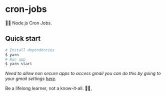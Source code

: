 # cron-jobs

🚀💤 Node.js Cron Jobs.

## Quick start

```sh
# Install dependencies
$ yarn
# Run app
$ yarn start
```

*Need to allow non secure apps to access gmail you can do this by going to your gmail settings [here](https://myaccount.google.com/lesssecureapps).*


<!-- INSPIRATIONAL_QUOTE_START -->
Be a lifelong learner, not a know-it-all.
🧑‍💻,
<!-- INSPIRATIONAL_QUOTE_END -->
